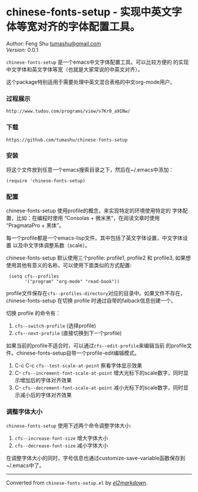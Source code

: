 # chinese-fonts-setup - 实现中英文字体等宽对齐的字体配置工具。

*Author:* Feng Shu <tumashu@gmail.com><br>
*Version:* 0.0.1<br>

`chinese-fonts-setup` 是一个emacs中文字体配置工具。可以比较方便的
的实现中文字体和英文字体等宽（也就是大家常说的中英文对齐）。

这个package特别适用于需要处理中英文混合表格的中文org-mode用户。

### 过程展示 ###

    http://www.tudou.com/programs/view/v7Kr0_a9INw/

### 下载 ###

    https://github.com/tumashu/chinese-fonts-setup

### 安装 ###
将这个文件放到任意一个emacs搜索目录之下，然后在~/.emacs中添加：

	(require 'chinese-fonts-setup)

### 配置 ###
chinese-fonts-setup 使用profile的概念，来实现特定的环境使用特定的
字体配置，比如：在编程时使用 “Consolas + 微米黑”，在阅读文章时使用
“PragmataPro + 黑体”。

每一个profile都是一个emacs-lisp文件。其中包括了英文字体设置，中文字体设置
以及中文字体调整系数（scale）。

chinese-fonts-setup 默认使用三个profile: profile1, profile2 和 profile3,
如果想使用其他有意义的名称，可以使用下面类似的方式配置:

	 (setq cfs--profiles
	       '("program" "org-mode" "read-book"))

profile文件保存在`cfs--profiles-directory`对应的目录中。如果文件不存在，
chinese-fonts-setup 在切换 profile 时通过自带的falback信息创建一个。

切换 profile 的命令有：
1. `cfs--switch-profile` (选择profile)
2. `cfs--next-profile`   (直接切换到下一个profile)

如果当前的profile不适合时，可以通过`cfs--edit-profile`来编辑当前
的profile文件。chinese-fonts-setup自带一个profile-edit编辑模式。

1.  C-c C-c     `cfs--test-scale-at-point`
		 察看字体显示效果
2.  C-<up>      `cfs--increment-font-scale-at-point`
		 增大光标下的scale数字，同时显示增加后的字体对齐效果
3.  C-<down>    `cfs--decrement-font-scale-at-point`
		 减小光标下的scale数字，同时显示减小后的字体对齐效果

### 调整字体大小 ###
`chinese-fonts-setup` 使用下述两个命令调整字体大小:

1.  `cfs--increase-font-size` 增大字体大小
2.  `cfs--decrease-font-size` 减小字体大小

在调整字体大小的同时，字号信息也通过customize-save-variable函数保存到~/.emacs中了。



---
Converted from `chinese-fonts-setup.el` by [*el2markdown*](https://github.com/Lindydancer/el2markdown).
